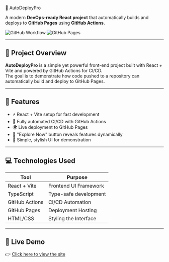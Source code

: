 🚀 AutoDeployPro

A modern **DevOps-ready React project** that automatically builds and deploys to **GitHub Pages** using **GitHub Actions**.

![GitHub Workflow](https://img.shields.io/github/actions/workflow/status/gayathri-bachhu/AutoDeployPro/deploy.yml?label=CI%2FCD&style=for-the-badge)
![GitHub Pages](https://img.shields.io/badge/Hosted-GitHub%20Pages-blueviolet?style=for-the-badge)

---

## 🌟 Project Overview

**AutoDeployPro** is a simple yet powerful front-end project built with React + Vite and powered by GitHub Actions for CI/CD.  
The goal is to demonstrate how code pushed to a repository can automatically build and deploy to GitHub Pages.

---

## 🧠 Features

- ⚡ React + Vite setup for fast development
- 🔄 Fully automated CI/CD with GitHub Actions
- 🌍 Live deployment to GitHub Pages
- 💬 "Explore Now" button reveals features dynamically
- 🧩 Simple, stylish UI for demonstration

---

## 💻 Technologies Used

| Tool            | Purpose                |
|----------------|------------------------|
| React + Vite    | Frontend UI Framework  |
| TypeScript      | Type-safe development  |
| GitHub Actions  | CI/CD Automation       |
| GitHub Pages    | Deployment Hosting     |
| HTML/CSS        | Styling the Interface  |

---

## 🚀 Live Demo

👉 [Click here to view the site]([https://gayathri-bachhu.github.io/AutoDeployPro/](https://funny-chebakia-de56b7.netlify.app/))
